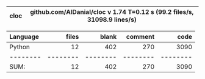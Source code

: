 cloc|github.com/AlDanial/cloc v 1.74  T=0.12 s (99.2 files/s, 31098.9 lines/s)
--- | ---

Language|files|blank|comment|code
:-------|-------:|-------:|-------:|-------:
Python|12|402|270|3090
--------|--------|--------|--------|--------
SUM:|12|402|270|3090
